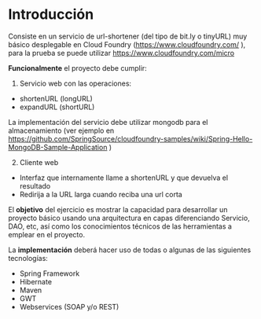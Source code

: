 # Introducción #

Consiste en un servicio de url-shortener (del tipo de bit.ly o tinyURL) muy básico desplegable en Cloud Foundry (https://www.cloudfoundry.com/ ), para la prueba se puede utilizar https://www.cloudfoundry.com/micro

**Funcionalmente** el proyecto debe cumplir:

1) Servicio web con las operaciones:

  * shortenURL (longURL)
  * expandURL (shortURL)

La implementación del servicio debe utilizar mongodb para el almacenamiento (ver ejemplo en https://github.com/SpringSource/cloudfoundry-samples/wiki/Spring-Hello-MongoDB-Sample-Application )

2) Cliente web

  * Interfaz que internamente llame a shortenURL y que devuelva el resultado
  * Redirija a la URL larga cuando reciba una url corta

El **objetivo** del ejercicio es mostrar la capacidad para desarrollar un proyecto básico usando una arquitectura en capas diferenciando Servicio, DAO, etc, así como los conocimientos técnicos de las herramientas a emplear en el proyecto.

La **implementación** deberá hacer uso de todas o algunas de las siguientes tecnologías:

  * Spring Framework
  * Hibernate
  * Maven
  * GWT
  * Webservices (SOAP y/o REST)